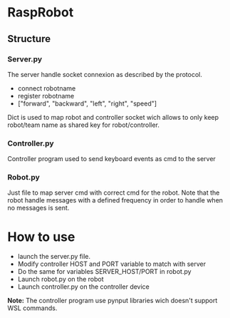 # RaspRobot

## Structure 
### Server.py
The server handle socket connexion as described by the protocol.
- connect robotname
- register robotname
- ["forward", "backward", "left", "right", "speed"]

Dict is used to map robot and controller socket wich allows to only keep robot/team name as shared key for robot/controller.

### Controller.py
Controller program used to send keyboard events as cmd to the server

### Robot.py
Just file to map server cmd with correct cmd for the robot. Note that the robot handle messages with a defined frequency in order to handle when no messages is sent.

# How to use
- launch the server.py file.
- Modify controller HOST and PORT variable to match with server
- Do the same for variables SERVER_HOST/PORT in robot.py
- Launch robot.py on the robot
- Launch controller.py on the controller device

**Note:** The controller program use pynput libraries wich doesn't support WSL commands.
